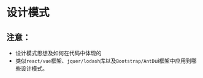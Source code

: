 # 设计模式



## **注意：**

- 设计模式思想及如何在代码中体现的
- 类似`react/vue`框架、`jquer/lodash`库以及`Bootstrap/AntD`ui框架中应用到哪些设计模式。

